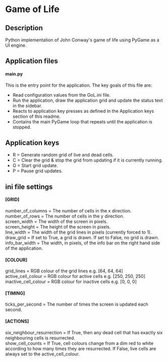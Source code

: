 # Game of Life

## Description  
Python implementation of John Conway's game of life using PyGame as a UI engine.  

## Application files  
#### main.py  
This is the entry point for the application. The key goals of this file are:  
* Read configuration values from the GoL.ini file.  
* Run the application, draw the application grid and update the status text in the sidebar.  
* Reacts to application key presses as defined in the Application keys section of this readme.  
* Contains the main PyGame loop that repeats until the application is stopped.  


## Application keys  
* R = Generate random grid of live and dead cells.  
* C = Clear the grid & stop the grid from updating if it is currently running.  
* G = Start grid update.  
* P = Pause grid updates.  

## ini file settings  
#### [GRID]  
number_of_columns = The number of cells in the x direction.  
number_of_rows = The number of cells in the y direction.  
screen_width = The width of the screen in pixels.  
screen_height = The height of the screen in pixels.  
line_width = The width of the grid lines in pixels (currently forced to 1).  
draw_grid = If set to True, a grid is drawn. If set to False, no grid is drawn.  
info_bar_width = The width, in pixels, of the info bar on the right hand side of the application.  

#### [COLOUR]  
grid_lines = RGB colour of the grid lines e.g. [64, 64, 64]  
active_cell_colour = RGB colour for active cells e.g. [250, 250, 250]  
inactive_cell_colour = RGB colour for inactive cells e.g. [0, 0, 0]  

#### [TIMING] 
ticks_per_second = The number of times the screen is updated each second.

#### [ACTIONS] 
six_neighbour_resurrection = If True, then any dead cell that has exactly six neighbouring cells is resurrected.  
show_cell_counts = If True, cell colours change from a dim red to white according to how many times they are resurrected. If False, live cells are always set to the active_cell_colour. 

